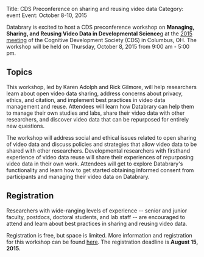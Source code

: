 Title: CDS Preconference on sharing and reusing video data
Category: event
Event: October 8-10, 2015

Databrary is excited to host a CDS preconference workshop on **Managing, Sharing, and Reusing Video Data in Developmental Science**g at the [2015 meeting](http://meetings.cogdevsoc.org/) of the Cognitive Development Society (CDS) in Columbus, OH. The workshop will be held on Thursday, October 8, 2015 from 9:00 am - 5:00 pm.

## Topics
This workshop, led by Karen Adolph and Rick Gilmore, will help researchers learn about open video data sharing, address concerns about privacy, ethics, and citation, and implement best practices in video data management and reuse.
Attendees will learn how Databrary can help them to manage their own studies and labs, share their video data with other researchers, and discover video data that can be repurposed for entirely new questions.

The workshop will address social and ethical issues related to open sharing of video data and discuss policies and strategies that allow video data to be shared with other researchers. 
Developmental researchers with firsthand experience of video data reuse will share their experiences of repurposing video data in their own work. 
Attendees will get to explore Databrary's functionality and learn how to get started obtaining informed consent from participants and managing their video data on Databrary.

## Registration
Researchers with wide-ranging levels of experience -- senior and junior faculty, postdocs, doctoral students, and lab staff -- are encouraged to attend and learn about best practices in sharing and reusing video data. 

Registration is free, but space is limited. More information and registration for this workshop can be found [here](https://databrarypreconference.eventbrite.com). The registration deadline is **August 15, 2015.**
